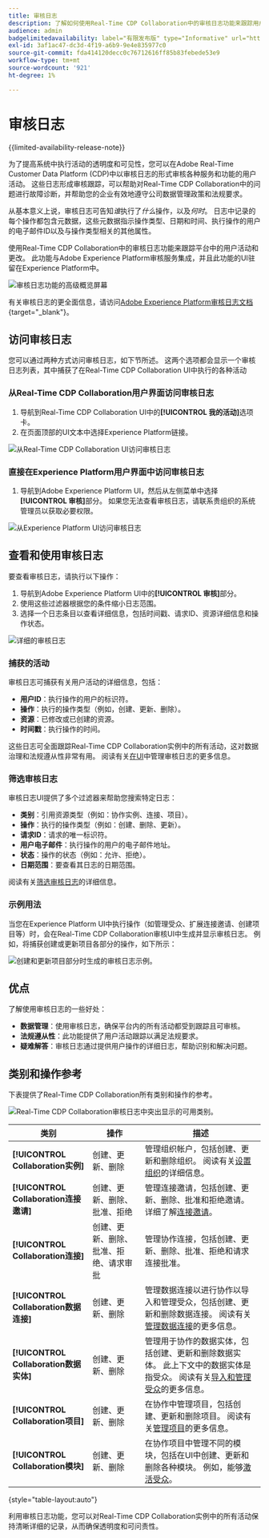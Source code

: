 ```yaml
---
title: 审核日志
description: 了解如何使用Real-Time CDP Collaboration中的审核日志功能来跟踪用户活动和更改。
audience: admin
badgelimitedavailability: label="有限发布版" type="Informative" url="https://helpx.adobe.com/legal/product-descriptions/real-time-customer-data-platform-collaboration.html newtab=true"
exl-id: 3af1ac47-dc3d-4f19-a6b9-9e4e835977c0
source-git-commit: fda414120decc0c76712616ff85b83febede53e9
workflow-type: tm+mt
source-wordcount: '921'
ht-degree: 1%

---
```


# 审核日志

{{limited-availability-release-note}}

为了提高系统中执行活动的透明度和可见性，您可以在Adobe Real-Time Customer Data Platform (CDP)中以审核日志的形式审核各种服务和功能的用户活动。 这些日志形成审核跟踪，可以帮助对Real-Time CDP Collaboration中的问题进行故障诊断，并帮助您的企业有效地遵守公司数据管理政策和法规要求。

从基本意义上说，审核日志可告知&#x200B;*谁*&#x200B;执行了&#x200B;*什么*&#x200B;操作，以及&#x200B;*何时*。 日志中记录的每个操作都包含元数据，这些元数据指示操作类型、日期和时间、执行操作的用户的电子邮件ID以及与操作类型相关的其他属性。

使用Real-Time CDP Collaboration中的审核日志功能来跟踪平台中的用户活动和更改。 此功能与Adobe Experience Platform审核服务集成，并且此功能的UI驻留在Experience Platform中。

![审核日志功能的高级概览屏幕](/help/assets/setup/audit-logs/audit-logs-overview.png)

有关审核日志的更全面信息，请访问[Adobe Experience Platform审核日志文档](https://experienceleague.adobe.com/en/docs/experience-platform/landing/governance-privacy-security/audit-logs/overview){target="_blank"}。

## 访问审核日志

您可以通过两种方式访问审核日志，如下节所述。 这两个选项都会显示一个审核日志列表，其中捕获了在Real-Time CDP Collaboration UI中执行的各种活动

### 从Real-Time CDP Collaboration用户界面访问审核日志

1. 导航到Real-Time CDP Collaboration UI中的&#x200B;**[!UICONTROL 我的活动]**&#x200B;选项卡。
2. 在页面顶部的UI文本中选择Experience Platform链接。

![从Real-Time CDP Collaboration UI访问审核日志](/help/assets/setup/audit-logs/access-from-collaboration-ui.png)

### 直接在Experience Platform用户界面中访问审核日志

1. 导航到Adobe Experience Platform UI，然后从左侧菜单中选择&#x200B;**[!UICONTROL 审核]**&#x200B;部分。 如果您无法查看审核日志，请联系贵组织的系统管理员以获取必要权限。

![从Experience Platform UI访问审核日志](/help/assets/setup/audit-logs/access-from-experience-platform-ui.png)

## 查看和使用审核日志

要查看审核日志，请执行以下操作：

1. 导航到Adobe Experience Platform UI中的&#x200B;**[!UICONTROL 审核]**&#x200B;部分。
2. 使用这些过滤器根据您的条件缩小日志范围。
3. 选择一个日志条目以查看详细信息，包括时间戳、请求ID、资源详细信息和操作状态。

![详细的审核日志](/help/assets/setup/audit-logs/filters-and-detailed-view.png)

### 捕获的活动

审核日志可捕获有关用户活动的详细信息，包括：

* **用户ID**：执行操作的用户的标识符。
* **操作**：执行的操作类型（例如，创建、更新、删除）。
* **资源**：已修改或已创建的资源。
* **时间戳**：执行操作的时间。

这些日志可全面跟踪Real-Time CDP Collaboration实例中的所有活动，这对数据治理和法规遵从性非常有用。 阅读有关[在UI](https://experienceleague.adobe.com/en/docs/experience-platform/landing/governance-privacy-security/audit-logs/overview#managing-audit-logs-in-the-ui)中管理审核日志的更多信息。

### 筛选审核日志

审核日志UI提供了多个过滤器来帮助您搜索特定日志：

* **类别**：引用资源类型（例如：协作实例、连接、项目）。
* **操作**：执行的操作类型（例如：创建、删除、更新）。
* **请求ID**：请求的唯一标识符。
* **用户电子邮件**：执行操作的用户的电子邮件地址。
* **状态**：操作的状态（例如：允许、拒绝）。
* **日期范围**：要查看其日志的日期范围。

阅读有关[筛选审核日志](https://experienceleague.adobe.com/en/docs/experience-platform/landing/governance-privacy-security/audit-logs/overview#filter-audit-logs)的详细信息。

### 示例用法

当您在Experience Platform UI中执行操作（如管理受众、扩展连接邀请、创建项目等）时，会在Real-Time CDP Collaboration审核UI中生成并显示审核日志。 例如，将捕获创建或更新项目各部分的操作，如下所示：

![创建和更新项目部分时生成的审核日志示例。](/help/assets/setup/audit-logs/create-project-audits.png)

## 优点

了解使用审核日志的一些好处：

* **数据管理**：使用审核日志，确保平台内的所有活动都受到跟踪且可审核。
* **法规遵从性**：此功能提供了用户活动跟踪以满足法规要求。
* **疑难解答**：审核日志通过提供用户操作的详细日志，帮助识别和解决问题。

## 类别和操作参考

下表提供了Real-Time CDP Collaboration所有类别和操作的参考。

![Real-Time CDP Collaboration审核日志中突出显示的可用类别。](/help/assets/setup/audit-logs/available-categories.png)

| 类别 | 操作 | 描述 |
|-------------------------------|------------------------------------------|-------------|
| **[!UICONTROL Collaboration实例]** | 创建、更新、删除 | 管理组织帐户，包括创建、更新和删除组织。 阅读有关[设置组织](/help/guide/setup/onboard-organization.md)的详细信息。 |
| **[!UICONTROL Collaboration连接邀请]** | 创建、更新、删除、批准、拒绝 | 管理连接邀请，包括创建、更新、删除、批准和拒绝邀请。 详细了解[连接邀请](/help/guide/connect/establishing-connections.md)。 |
| **[!UICONTROL Collaboration连接]** | 创建、更新、删除、批准、拒绝、请求审批 | 管理协作连接，包括创建、更新、删除、批准、拒绝和请求连接批准。 |
| **[!UICONTROL Collaboration数据连接]** | 创建、更新、删除 | 管理数据连接以进行协作以导入和管理受众，包括创建、更新和删除数据连接。 阅读有关[管理数据连接](/help/guide/setup/manage-data-connection.md)的更多信息。 |
| **[!UICONTROL Collaboration数据实体]** | 创建、更新、删除 | 管理用于协作的数据实体，包括创建、更新和删除数据实体。 此上下文中的数据实体是指受众。 阅读有关[导入和管理受众](/help/guide/setup/onboard-audiences.md)的更多信息。 |
| **[!UICONTROL Collaboration项目]** | 创建、更新、删除 | 在协作中管理项目，包括创建、更新和删除项目。 阅读有关[管理项目](/help/guide/collaborate/manage-projects.md)的更多信息。 |
| **[!UICONTROL Collaboration模块]** | 创建、更新、删除 | 在协作项目中管理不同的模块，包括在UI中创建、更新和删除各种模块。 例如，能够[激活受众](/help/guide/collaborate/activate.md)。 |

{style="table-layout:auto"}

利用审核日志功能，您可以对Real-Time CDP Collaboration实例中的所有活动保持清晰详细的记录，从而确保透明度和可问责性。
